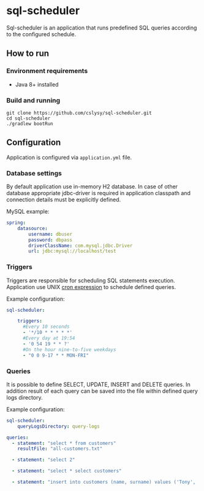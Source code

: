 # sql-scheduler
Sql-scheduler is an application that runs predefined SQL queries according to the configured schedule.

## How to run

### Environment requirements

  * Java 8+ installed

### Build and running
    
    git clone https://github.com/cslysy/sql-scheduler.git
    cd sql-scheduler
    ./gradlew bootRun

## Configuration

Application is configured via `application.yml` file.

### Database settings
By default application use in-memory H2 database. In case of other database appropriate jdbc-driver is required in application classpath and connection details must be explicitly defined.

MySQL example:
```yaml
spring:
    datasource:
        username: dbuser
        password: dbpass
        driverClassName: com.mysql.jdbc.Driver
        url: jdbc:mysql://localhost/test
```

### Triggers
Triggers are responsible for scheduling SQL statements execution. Application use UNIX [cron expression][cron] to schedule defined queries.

Example configuration:
```yaml
sql-scheduler:

    triggers:
      #Every 10 seconds
      - '*/10 * * * * *'
      #Every day at 19:54
      - '0 54 19 * * ?'
      #On the hour nine-to-five weekdays
      - "0 0 9-17 * * MON-FRI"
```

### Queries
It is possible to define SELECT, UPDATE, INSERT and DELETE queries. In addition result of each query can be saved into the file within defined query logs directory.

Example configuration:
```yaml
sql-scheduler:
    queryLogsDirectory: query-logs

queries:          
  - statement: "select * from customers"
    resultFile: "all-customers.txt"

  - statement: "select 2"

  - statement: "select * select customers"

  - statement: "insert into customers (name, surname) values ('Tony', 'Stark')"
```

[cron]:https://en.wikipedia.org/wiki/Cron
